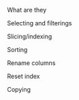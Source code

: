 



What are they

Selecting and filterings

Slicing/indexing

Sorting

Rename columns

Reset index

Copying